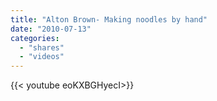 ```yaml
---
title: "Alton Brown- Making noodles by hand"
date: "2010-07-13"
categories:
  - "shares"
  - "videos"
---
```


<div style="width: 70vw;">{{< youtube eoKXBGHyecI>}}</div>
